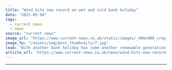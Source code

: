 ```yaml
---
title: "Wind hits new record on wet and cold bank holiday"
date: "2021-05-04"
tags: 
  - current news
  - news
source: "current news"
image_url: "https://www.current-news.co.uk/static/images/_400x400_crop_center-center/Wind-turbines-pxfuel.jpg"
image_fp: "/assets/img/post_thumbnails/7.jpg"
lead: "​With another bank holiday has come another renewable generation record, with wind power hitting a new high of 17.6GW."
article_url: "https://www.current-news.co.uk/news/wind-hits-new-record-on-wet-and-cold-bank-holiday?utm_source=rss-feeds&utm_medium=rss&utm_campaign=rss"
---
```


---
